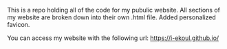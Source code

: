 This is a repo holding all of the code for my pubulic website. 
All sections of my website are broken down into their own .html file. 
Added personalized favicon.

You can access my website with the following url:
https://i-ekoul.github.io/
